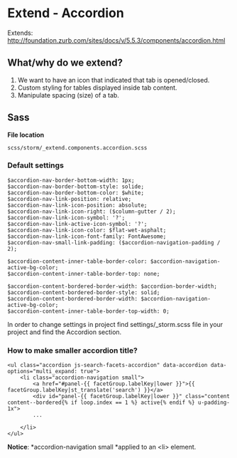 # Extend - Accordion 

Extends: <http://foundation.zurb.com/sites/docs/v/5.5.3/components/accordion.html>

## What/why do we extend?

1.  We want to have an icon that indicated that tab is opened/closed.
2.  Custom styling for tables displayed inside tab content.
3.  Manipulate spacing (size) of a tab.

## Sass

**File location**

``` 
scss/storm/_extend.components.accordion.scss 
```

### Default settings

``` 
$accordion-nav-border-bottom-width: 1px;
$accordion-nav-border-bottom-style: solide;
$accordion-nav-border-bottom-color: $white;
$accordion-nav-link-position: relative;
$accordion-nav-link-icon-position: absolute;
$accordion-nav-link-icon-right: ($column-gutter / 2);
$accordion-nav-link-icon-symbol: '?';
$accordion-nav-link-active-icon-symbol: '?';
$accordion-nav-link-icon-color: $flat-wet-asphalt;
$accordion-nav-link-icon-font-family: FontAwesome;
$accordion-nav-small-link-padding: ($accordion-navigation-padding / 2);

$accordion-content-inner-table-border-color: $accordion-navigation-active-bg-color;
$accordion-content-inner-table-border-top: none;

$accordion-content-bordered-border-width: $accordion-border-width;
$accordion-content-bordered-border-style: solid;
$accordion-content-bordered-border-width: $accordion-navigation-active-bg-color;
$accordion-content-inner-table-border-top-width: 0;
```

In order to change settings in project find settings/\_storm.scss file in your project and find the Accordion section.

### How to make smaller accordion title?

``` 
<ul class="accordion js-search-facets-accordion" data-accordion data-options="multi_expand: true">
    <li class="accordion-navigation small">
        <a href="#panel-{{ facetGroup.labelKey|lower }}">{{ facetGroup.labelKey|st_translate('search') }}</a>
        <div id="panel-{{ facetGroup.labelKey|lower }}" class="content content--bordered{% if loop.index == 1 %} active{% endif %} u-padding-1x">
        ...
        
    </li>
</ul>
```

**Notice**: *accordion-navigation small *applied to an \<li\> element.
